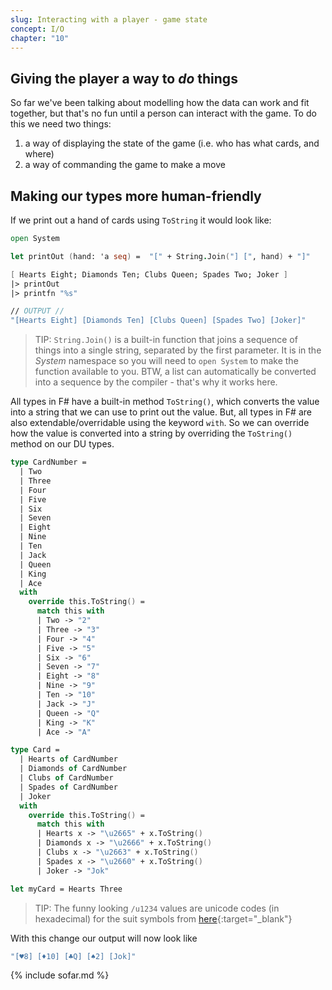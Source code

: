 ```yaml
---
slug: Interacting with a player - game state
concept: I/O
chapter: "10"
---
```

## Giving the player a way to _do_ things
So far we've been talking about modelling how the data can work and fit together, but that's no fun until a person 
can interact with the game.  To do this we need two things:
1. a way of displaying the state of the game (i.e. who has what cards, and where)
1. a way of commanding the game to make a move

## Making our types more human-friendly
If we print out a hand of cards using `ToString` it would look like:
```fsharp
open System

let printOut (hand: 'a seq) =  "[" + String.Join("] [", hand) + "]"

[ Hearts Eight; Diamonds Ten; Clubs Queen; Spades Two; Joker ]
|> printOut
|> printfn "%s"

// OUTPUT //
"[Hearts Eight] [Diamonds Ten] [Clubs Queen] [Spades Two] [Joker]"
```
> TIP: `String.Join()` is a built-in function that joins a sequence of things into a single string, separated by the first parameter.  It is in the _System_ namespace so you will need to `open System` to make the function available to you.  BTW, a list can automatically be converted into a sequence by the compiler - that's why it works here.

All types in F# have a built-in method `ToString()`, which converts the value into a string that we can use to print out the value.  But, all types in F# are also extendable/overridable using the keyword `with`.  So we can override how the value is converted into a string by overriding the `ToString()` method on our DU types.

```fsharp
type CardNumber =
  | Two 
  | Three
  | Four
  | Five
  | Six
  | Seven
  | Eight
  | Nine
  | Ten
  | Jack
  | Queen
  | King
  | Ace
  with 
    override this.ToString() = 
      match this with 
      | Two -> "2"
      | Three -> "3"
      | Four -> "4"
      | Five -> "5"
      | Six -> "6"
      | Seven -> "7"
      | Eight -> "8"
      | Nine -> "9"
      | Ten -> "10"
      | Jack -> "J"
      | Queen -> "Q"
      | King -> "K"
      | Ace -> "A"

type Card = 
  | Hearts of CardNumber
  | Diamonds of CardNumber
  | Clubs of CardNumber
  | Spades of CardNumber
  | Joker
  with  
    override this.ToString() = 
      match this with 
      | Hearts x -> "\u2665" + x.ToString()
      | Diamonds x -> "\u2666" + x.ToString()
      | Clubs x -> "\u2663" + x.ToString()
      | Spades x -> "\u2660" + x.ToString()
      | Joker -> "Jok"

let myCard = Hearts Three
```
> TIP:  The funny looking `/u1234` values are unicode codes (in hexadecimal) for the suit symbols from [here](https://www.alt-codes.net/suit-cards.php){:target="_blank"}

With this change our output will now look like
```fsharp
"[♥8] [♦10] [♣Q] [♠2] [Jok]"
```


{% include sofar.md %}